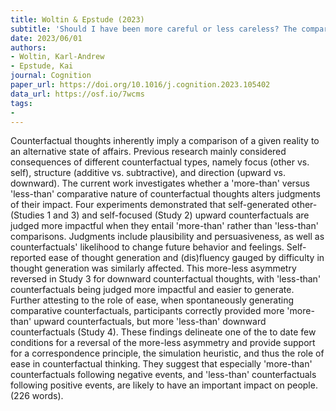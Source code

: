 ```yaml
---
title: Woltin & Epstude (2023)
subtitle: 'Should I have been more careful or less careless? The comparative nature of counterfactual thoughts alters judgments of their impact'
date: 2023/06/01
authors:
- Woltin, Karl-Andrew
- Epstude, Kai
journal: Cognition
paper_url: https://doi.org/10.1016/j.cognition.2023.105402
data_url: https://osf.io/7wcms
tags:
- 
---
```


Counterfactual thoughts inherently imply a comparison of a given reality to an alternative state of affairs. Previous research mainly considered consequences of different counterfactual types, namely focus (other vs. self), structure (additive vs. subtractive), and direction (upward vs. downward). The current work investigates whether a 'more-than' versus 'less-than' comparative nature of counterfactual thoughts alters judgments of their impact. Four experiments demonstrated that self-generated other- (Studies 1 and 3) and self-focused (Study 2) upward counterfactuals are judged more impactful when they entail 'more-than' rather than 'less-than' comparisons. Judgments include plausibility and persuasiveness, as well as counterfactuals' likelihood to change future behavior and feelings. Self-reported ease of thought generation and (dis)fluency gauged by difficulty in thought generation was similarly affected. This more-less asymmetry reversed in Study 3 for downward counterfactual thoughts, with 'less-than' counterfactuals being judged more impactful and easier to generate. Further attesting to the role of ease, when spontaneously generating comparative counterfactuals, participants correctly provided more 'more-than' upward counterfactuals, but more 'less-than' downward counterfactuals (Study 4). These findings delineate one of the to date few conditions for a reversal of the more-less asymmetry and provide support for a correspondence principle, the simulation heuristic, and thus the role of ease in counterfactual thinking. They suggest that especially 'more-than' counterfactuals following negative events, and 'less-than' counterfactuals following positive events, are likely to have an important impact on people. (226 words).
